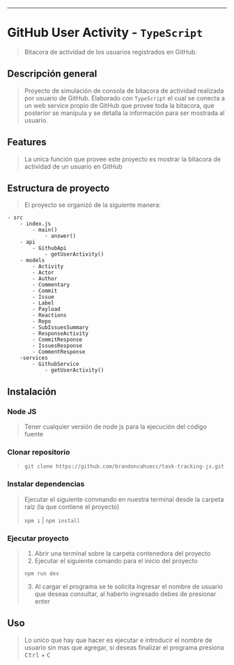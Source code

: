 ***
# GitHub User Activity - `TypeScript`
> Bitacora de actividad de los usuarios registrados en GitHub.

## Descripción general
> Proyecto de simulación de consola de bitacora de actividad realizada por usuario de GitHub. Elaborado con `TypeScript` el cual se conecta a un web service propio de GitHub que provee toda la bitacora, que posterior se manipula y se detalla la información para ser mostrada al usuario.

## Features

> La unica función que provee este proyecto es mostrar la bitacora de actividad de un usuario en GitHub

## Estructura de proyecto

> El proyecto se organizó de la siguiente manera:

```
- src
    - index.js
        - main()
            - answer()
    - api
        - GithubApi
            - getUserActivity()
    - models
        - Activity
        - Actor
        - Author
        - Commentary
        - Commit
        - Issue
        - Label
        - Payload
        - Reactions
        - Repo
        - SubIssuesSummary
        - ResponseActivity
        - CommitResponse
        - IssuesResponse
        - CommentResponse
    -services
        - GithubService
            - getUserActivity()
```

## Instalación

### Node JS
> Tener cualquier versión de node js para la ejecución del código fuente

### Clonar repositorio
> `git clone https://github.com/brandoncahuecc/task-tracking-js.git`

### Instalar dependencias

> Ejecutar el siguiente commando en nuestra terminal desde la carpeta raíz (la que contiene el proyecto)
>
> `npm i` | `npm install`

### Ejecutar proyecto
> 1. Abrir una terminal sobre la carpeta contenedora del proyecto
> 2. Ejecutar el siguiente comando para el inicio del proyecto
> 
> `npm run dev`
>
> 3. Al cargar el programa se te solicita ingresar el nombre de usuario que deseas consultar, al haberlo ingresado debes de presionar enter

## Uso
> Lo unico que hay que hacer es ejecutar e introducir el nombre de usuario sin mas que agregar, si deseas finalizar el programa presiona <kbd>Ctrl</kbd> + <kbd>C</kbd>
